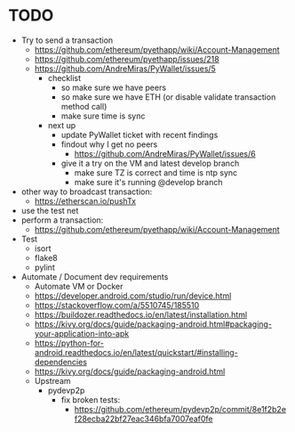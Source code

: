 # TODO

 * Try to send a transaction
   * https://github.com/ethereum/pyethapp/wiki/Account-Management
   * https://github.com/ethereum/pyethapp/issues/218
   * https://github.com/AndreMiras/PyWallet/issues/5
     * checklist
       * so make sure we have peers
       * so make sure we have ETH (or disable validate transaction method call)
       * make sure time is sync
     * next up
       * update PyWallet ticket with recent findings
       * findout why I get no peers
         * https://github.com/AndreMiras/PyWallet/issues/6
       * give it a try on the VM and latest develop branch
         * make sure TZ is correct and time is ntp sync
         * make sure it's running @develop branch
 * other way to broadcast transaction:
   * https://etherscan.io/pushTx
 * use the test net
 * perform a transaction:
   * https://github.com/ethereum/pyethapp/wiki/Account-Management
 * Test
   * isort
   * flake8
   * pylint
 * Automate / Document dev requirements
   * Automate VM or Docker
   * https://developer.android.com/studio/run/device.html
   * https://stackoverflow.com/a/5510745/185510
   * https://buildozer.readthedocs.io/en/latest/installation.html
   * https://kivy.org/docs/guide/packaging-android.html#packaging-your-application-into-apk
   * https://python-for-android.readthedocs.io/en/latest/quickstart/#installing-dependencies
   * https://kivy.org/docs/guide/packaging-android.html
   * Upstream
     * pydevp2p
       * fix broken tests:
         * https://github.com/ethereum/pydevp2p/commit/8e1f2b2ef28ecba22bf27eac346bfa7007eaf0fe
